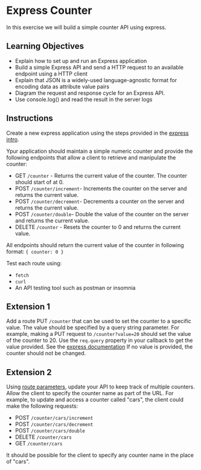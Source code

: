 # Express Counter

In this exercise we will build a simple counter API using express.

## Learning Objectives

- Explain how to set up and run an Express application
- Build a simple Express API and send a HTTP request to an available endpoint using a HTTP client
- Explain that JSON is a widely-used language-agnostic format for encoding data as attribute value pairs
- Diagram the request and response cycle for an Express API.
- Use console.log() and read the result in the server logs

## Instructions
Create a new express application using the steps provided in the [express intro](https://github.com/boolean-uk/api-express-intro#express-setup). 

Ypur application should maintain a simple numeric counter and provide the following endpoints that allow a client to retrieve and manipulate the counter:
- GET `/counter` - Returns the current value of the counter. The counter should start of at 0.
- POST `/counter/increment`-  Increments the counter on the server and returns the current value.
- POST `/counter/decrement`-  Decrements a counter on the server and returns the current value.
- POST `/counter/double`-  Double the value of the counter on the server and returns the current value. 
- DELETE `/counter` - Resets the counter to 0 and returns the current value.

All endpoints should return the current value of the counter in following format: `{ counter: 0 }`

Test each route using:
- `fetch` 
- `curl`
- An API testing tool such as postman or insomnia

## Extension 1
Add a route PUT `/counter` that can be used to set the counter to a specific value. The value should be specified by a query string parameter. For example, making a PUT request to `/counter?value=20` should set the value of the counter to 20. Use the  `req.query` property in your callback to get the value provided. See the [express documentation](https://expressjs.com/en/api.html#req.query) If no value is provided, the counter should not be changed. 

## Extension 2
Using [route parameters](https://expressjs.com/en/guide/routing.html),  update your API to keep track of multiple counters. Allow the client to specify the counter name as part of the URL. For example, to update and access a counter called "cars", the client could make the following requests:

- POST `/counter/cars/increment`
- POST `/counter/cars/decrement`
- POST `/counter/cars/double`
- DELETE `/counter/cars`
- GET `/counter/cars`

It should be possible for the client to specify any counter name in the place of "cars".
